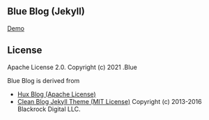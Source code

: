 ## Blue Blog (Jekyll)

[Demo](https://euisblue.github.io/)

License
-------

Apache License 2.0. Copyright (c) 2021 .Blue

Blue Blog is derived from 
- [Hux Blog (Apache License)](https://github.com/Huxpro/huxpro.github.io)
- [Clean Blog Jekyll Theme (MIT License)](https://github.com/StartBootstrap/startbootstrap-clean-blog-jekyll) 
Copyright (c) 2013-2016 Blackrock Digital LLC.
